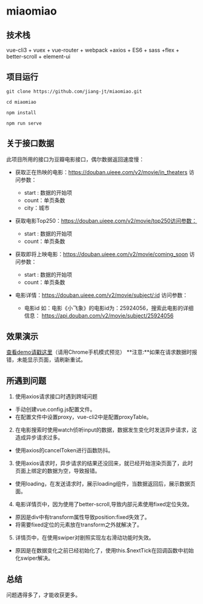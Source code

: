 # miaomiao

## 技术栈
vue-cli3 + vuex + vue-router + webpack +axios + ES6 + sass +flex + better-scroll + element-ui

## 项目运行
```shell
git clone https://github.com/jiang-jt/miaomiao.git

cd miaomiao

npm install 

npm run serve
```
## 关于接口数据
此项目所用的接口为豆瓣电影接口，偶尔数据返回速度慢：
* 获取正在热映的电影：https://douban.uieee.com/v2/movie/in_theaters 访问参数：
    * start : 数据的开始项
    * count：单页条数
    * city：城市
 
* 获取电影Top250：https://douban.uieee.com/v2/movie/top250访问参数：
    * start : 数据的开始项
    * count：单页条数
 
* 获取即将上映电影：https://douban.uieee.com/v2/movie/coming_soon 访问参数：
    * start : 数据的开始项
    * count：单页条数
 
* 电影详情：https://douban.uieee.com/v2/movie/subject/:id 访问参数：
    * 电影id
如：电影《小飞象》的电影id为：25924056，搜索此电影的详细信息：
https://api.douban.com/v2/movie/subject/25924056
 
 ## 效果演示
 <a href="http://203.195.250.110" target="_blank">查看demo请戳这里</a>（请用Chrome手机模式预览）
 **注意:**如果在请求数据时报错，未能显示页面，请刷新重试。

 ## 所遇到问题
 1. 使用axios请求接口时遇到跨域问题
  * 手动创建vue.config.js配置文件。
  * 在配置文件中设置proxy，vue-cli2中是配置proxyTable。
 2. 在电影搜索时使用watch侦听input的数据，数据发生变化时发送异步请求，这造成异步请求过多。
  * 使用axios的cancelToken进行函数防抖。
 3. 使用axios请求时，异步请求的结果还没回来，就已经开始渲染页面了，此时页面上绑定的数据为空，导致报错。
  * 使用loading，在发送请求时，展示loading组件，当数据返回后，展示数据页面。
 4. 电影详情页中，因为使用了better-scroll,导致内部元素使用fixed定位失效。
  * 原因是div中有transform属性导致position:fixed失效了。
  * 将需要fixed定位的元素放在transform之外就解决了。
 5. 详情页中，在使用swiper对剧照实现左右滑动功能时失效。
  * 原因是在数据变化之前已经初始化了，使用this.$nextTick在回调函数中初始化swiper解决。

## 总结
问题遇得多了，才能收获更多。
